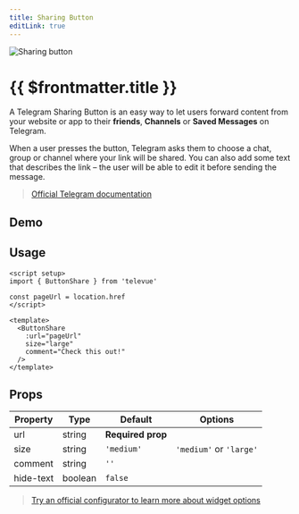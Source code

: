 ```yaml
---
title: Sharing Button
editLink: true
---
```


<script setup>
  import ButtonShare from '../../src/components/ButtonShare.vue';
  import ComponentDemo from '../components/ComponentDemo.vue';
  
  const pageUrl = location.href;
  const pageTitle = document.title;
</script>

![Sharing button](https://core.telegram.org/img/Widget_Share.svg)

# {{ $frontmatter.title }}

A Telegram Sharing Button is an easy way to let users forward content from your website or app to their **friends**, 
**Channels** or **Saved Messages** on Telegram.

When a user presses the button, Telegram asks them to choose a chat, group or channel where your link will be shared. 
You can also add some text that describes the link – the user will be able to edit it before sending the message.

> [Official Telegram documentation](https://core.telegram.org/widgets/share)

## Demo

<ComponentDemo>
  <ButtonShare
    :url="pageUrl"
    size="large"
    :comment="pageTitle"
  />
</ComponentDemo>


## Usage

```vue
<script setup>
import { ButtonShare } from 'televue'

const pageUrl = location.href
</script>

<template>
  <ButtonShare
    :url="pageUrl"
    size="large"
    comment="Check this out!"
  />
</template>
```

## Props

| Property       | Type    | Default           | Options                 |
|----------------|---------|-------------------|-------------------------|
| url            | string  | **Required prop** |                         |
| size           | string  | `'medium'`        | `'medium'` or `'large'` |
| comment        | string  | `''`              |                         |
| hide-text      | boolean | `false`           |                         |

> [Try an official configurator to learn more about widget options](https://core.telegram.org/widgets/share#widget-constructor)
